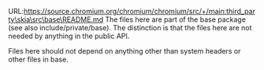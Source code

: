URL:https://source.chromium.org/chromium/chromium/src/+/main:third_party\skia\src\base\README.md
The files here are part of the base package (see also include/private/base). The distinction
is that the files here are not needed by anything in the public API.

Files here should not depend on anything other than system headers or other files in base.